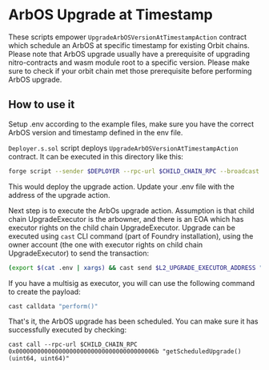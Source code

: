 # ArbOS Upgrade at Timestamp
These scripts empower `UpgradeArbOSVersionAtTimestampAction` contract which schedule an ArbOS at specific timestamp for existing Orbit chains. Please note that ArbOS upgrade usually have a prerequisite of upgrading nitro-contracts and wasm module root to a specific version. Please make sure to check if your orbit chain met those prerequisite before performing ArbOS upgrade.

## How to use it
Setup .env according to the example files, make sure you have the correct ArbOS version and timestamp defined in the env file.

`Deployer.s.sol` script deploys `UpgradeArbOSVersionAtTimestampAction` contract. It can be executed in this directory like this:
```bash
forge script --sender $DEPLOYER --rpc-url $CHILD_CHAIN_RPC --broadcast --slow ./Deployer.s.sol -vvv
```

This would deploy the upgrade action. Update your .env file with the address of the upgrade action.

Next step is to execute the ArbOs upgrade action. Assumption is that child chain UpgradeExecutor is the arbowner, and there is an EOA which has executor rights on the child chain UpgradeExecutor. Upgrade can be executed using `cast` CLI command (part of Foundry installation), using the owner account (the one with executor rights on child chain UpgradeExecutor) to send the transaction:
```bash
(export $(cat .env | xargs) && cast send $L2_UPGRADE_EXECUTOR_ADDRESS "execute(address, bytes)" $UPGRADE_ACTION_ADDRESS $(cast calldata "perform()") --rpc-url $CHILD_CHAIN_RPC --account OWNER)
```

If you have a multisig as executor, you will can use the following command to create the payload:
```bash
cast calldata "perform()"
```

That's it, the ArbOS upgrade has been scheduled. You can make sure it has successfully executed by checking:
```
cast call --rpc-url $CHILD_CHAIN_RPC 0x000000000000000000000000000000000000006b "getScheduledUpgrade()(uint64, uint64)"
```